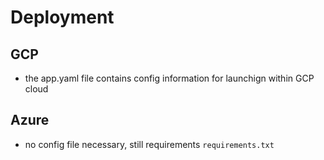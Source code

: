 # Deployment

## GCP 
- the app.yaml file contains config information for launchign within GCP cloud 

## Azure
- no config file necessary, still requirements `requirements.txt` 